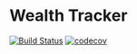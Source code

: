 # Wealth Tracker
[![Build Status](https://travis-ci.org/PierrickGT/wealth-tracker.svg?branch=master)](https://travis-ci.org/PierrickGT/wealth-tracker) [![codecov](https://codecov.io/gh/PierrickGT/wealth-tracker/branch/master/graph/badge.svg?token=UJsg2cTFwD)](https://codecov.io/gh/PierrickGT/wealth-tracker)
